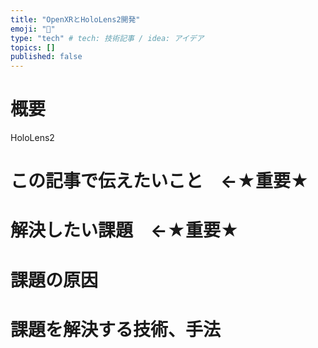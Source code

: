 ```yaml
---
title: "OpenXRとHoloLens2開発"
emoji: "💭"
type: "tech" # tech: 技術記事 / idea: アイデア
topics: []
published: false
---
```


# 概要
HoloLens2


# この記事で伝えたいこと　←★重要★
# 解決したい課題　←★重要★
# 課題の原因
# 課題を解決する技術、手法